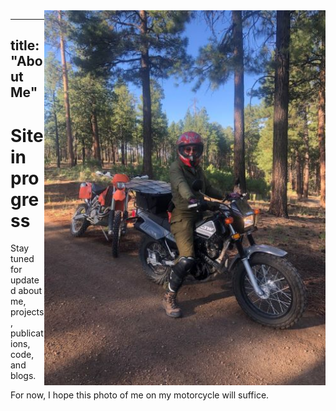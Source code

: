 <img align="right" src="photos/bike.jpg" height="600">

---
title: "About Me"
---
# Site in progress

Stay tuned for updated about me, projects, publications, code, and blogs.

For now, I hope this photo of me on my motorcycle will suffice. 

